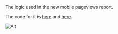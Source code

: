 
The logic used in the new mobile pageviews report.

The code for it is [here](https://github.com/wikimedia/analytics-wikistats/tree/master/pageviews_reports) and [here](https://github.com/wikimedia/fast-field-parser-xs).


![Alt](https://github.com/wikimedia/metrics/raw/master/pageviews/new_mobile_pageviews_report/pageview_definition.png)



